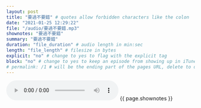 ```yaml
---
layout: post
title: "要過不要錯" # quotes allow forbidden characters like the colon
date: "2021-01-25 12:29:22"
file: "/audio/要過不要錯.mp3"
shownotes: "要過不要錯"
summary: "要過不要錯"
duration: "file_duration" # audio length in min:sec
length: "file_length" # filesize in bytes
explicit: "no" # change to yes to flag with the explicit tag
block: "no" # change to yes to keep an episode from showing up in iTunes
# permalink: /1 # will be the ending part of the pages URL, delete to default to the title
---
```


<audio controls>
<source src="{{site.url}}{{site.baseurl}}{{ page.file }}" type="audio/x-mp3">
Your browser does not support the audio element.
</audio>
{{ page.shownotes }}
